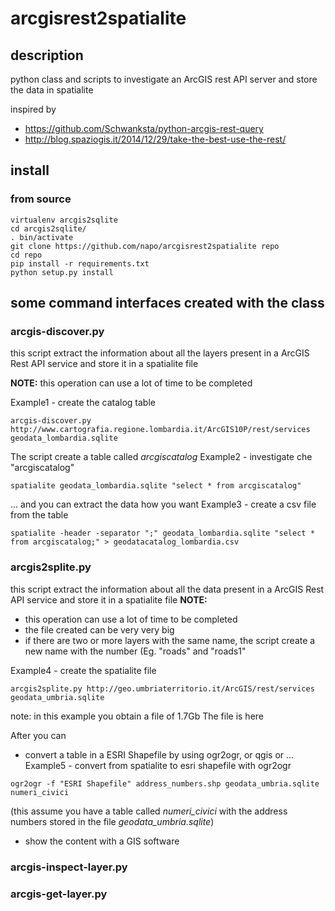 # arcgisrest2spatialite
## description
python class and scripts to investigate an ArcGIS rest API server and store the data in spatialite

inspired by 
* https://github.com/Schwanksta/python-arcgis-rest-query
* http://blog.spaziogis.it/2014/12/29/take-the-best-use-the-rest/

## install 
### from source
```
virtualenv arcgis2sqlite
cd arcgis2sqlite/
. bin/activate
git clone https://github.com/napo/arcgisrest2spatialite repo
cd repo
pip install -r requirements.txt
python setup.py install
```
## some command interfaces created with the class
### arcgis-discover.py 
this script extract the information about all the layers present in a ArcGIS Rest API service and store it in a spatialite file

**NOTE:** this operation can use a lot of time to be completed

Example1 - create the catalog table
```
arcgis-discover.py http://www.cartografia.regione.lombardia.it/ArcGIS10P/rest/services geodata_lombardia.sqlite
```
The script create a table called *arcgiscatalog*
Example2 - investigate che "arcgiscatalog"
```
spatialite geodata_lombardia.sqlite "select * from arcgiscatalog"
```
... and you can extract the data how you want
Example3 - create a csv file from the table
```
spatialite -header -separator ";" geodata_lombardia.sqlite "select * from arcgiscatalog;" > geodatacatalog_lombardia.csv
```

### arcgis2splite.py
this script extract the information about all the data present in a ArcGIS Rest API service and store it in a spatialite file
**NOTE:** 
- this operation can use a lot of time to be completed
- the file created can be very very big
- if there are two or more layers with the same name, the script create a new name with the number (Eg. "roads" and "roads1"

Example4 - create the spatialite file
```
arcgis2splite.py http://geo.umbriaterritorio.it/ArcGIS/rest/services geodata_umbria.sqlite
```
note: in this example you obtain a file of 1.7Gb
The file is here

After you can 
- convert a table in a ESRI Shapefile by using ogr2ogr, or qgis or ...
Example5 - convert from spatialite to esri shapefile with ogr2ogr
```
ogr2ogr -f "ESRI Shapefile" address_numbers.shp geodata_umbria.sqlite numeri_civici
```
(this assume you have a table called *numeri_civici* with the address numbers stored in the file *geodata_umbria.sqlite*)

- show the content with a GIS software

### arcgis-inspect-layer.py

### arcgis-get-layer.py


 
